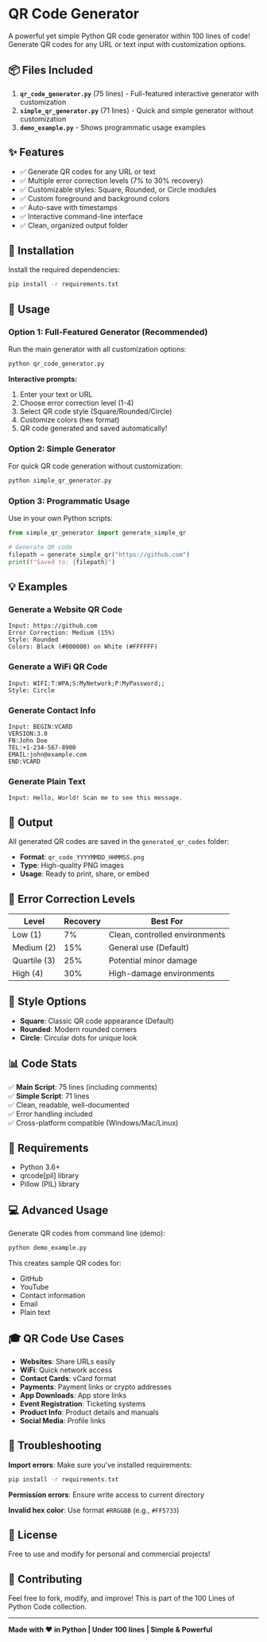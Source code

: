 # QR Code Generator

A powerful yet simple Python QR code generator within 100 lines of code! Generate QR codes for any URL or text input with customization options.

## 📦 Files Included

1. **`qr_code_generator.py`** (75 lines) - Full-featured interactive generator with customization
2. **`simple_qr_generator.py`** (71 lines) - Quick and simple generator without customization  
3. **`demo_example.py`** - Shows programmatic usage examples

## ✨ Features

- ✅ Generate QR codes for any URL or text
- ✅ Multiple error correction levels (7% to 30% recovery)
- ✅ Customizable styles: Square, Rounded, or Circle modules
- ✅ Custom foreground and background colors
- ✅ Auto-save with timestamps
- ✅ Interactive command-line interface
- ✅ Clean, organized output folder

## 🚀 Installation

Install the required dependencies:

```bash
pip install -r requirements.txt
```

## 📖 Usage

### Option 1: Full-Featured Generator (Recommended)

Run the main generator with all customization options:

```bash
python qr_code_generator.py
```

**Interactive prompts:**
1. Enter your text or URL
2. Choose error correction level (1-4)
3. Select QR code style (Square/Rounded/Circle)
4. Customize colors (hex format)
5. QR code generated and saved automatically!

### Option 2: Simple Generator

For quick QR code generation without customization:

```bash
python simple_qr_generator.py
```

### Option 3: Programmatic Usage

Use in your own Python scripts:

```python
from simple_qr_generator import generate_simple_qr

# Generate QR code
filepath = generate_simple_qr("https://github.com")
print(f"Saved to: {filepath}")
```

## 💡 Examples

### Generate a Website QR Code
```
Input: https://github.com
Error Correction: Medium (15%)
Style: Rounded
Colors: Black (#000000) on White (#FFFFFF)
```

### Generate a WiFi QR Code
```
Input: WIFI:T:WPA;S:MyNetwork;P:MyPassword;;
Style: Circle
```

### Generate Contact Info
```
Input: BEGIN:VCARD
VERSION:3.0
FN:John Doe
TEL:+1-234-567-8900
EMAIL:john@example.com
END:VCARD
```

### Generate Plain Text
```
Input: Hello, World! Scan me to see this message.
```

## 📁 Output

All generated QR codes are saved in the `generated_qr_codes` folder:
- **Format**: `qr_code_YYYYMMDD_HHMMSS.png`
- **Type**: High-quality PNG images
- **Usage**: Ready to print, share, or embed

## 🎯 Error Correction Levels

| Level | Recovery | Best For |
|-------|----------|----------|
| Low (1) | 7% | Clean, controlled environments |
| Medium (2) | 15% | General use (Default) |
| Quartile (3) | 25% | Potential minor damage |
| High (4) | 30% | High-damage environments |

## 🎨 Style Options

- **Square**: Classic QR code appearance (Default)
- **Rounded**: Modern rounded corners
- **Circle**: Circular dots for unique look

## 📊 Code Stats

✅ **Main Script**: 75 lines (including comments)  
✅ **Simple Script**: 71 lines  
✅ Clean, readable, well-documented  
✅ Error handling included  
✅ Cross-platform compatible (Windows/Mac/Linux)

## 🔧 Requirements

- Python 3.6+
- qrcode[pil] library
- Pillow (PIL) library

## 💻 Advanced Usage

Generate QR codes from command line (demo):

```bash
python demo_example.py
```

This creates sample QR codes for:
- GitHub
- YouTube  
- Contact information
- Email
- Plain text

## 🎓 QR Code Use Cases

- **Websites**: Share URLs easily
- **WiFi**: Quick network access
- **Contact Cards**: vCard format
- **Payments**: Payment links or crypto addresses
- **App Downloads**: App store links
- **Event Registration**: Ticketing systems
- **Product Info**: Product details and manuals
- **Social Media**: Profile links

## 🐛 Troubleshooting

**Import errors**: Make sure you've installed requirements:
```bash
pip install -r requirements.txt
```

**Permission errors**: Ensure write access to current directory

**Invalid hex color**: Use format `#RRGGBB` (e.g., `#FF5733`)

## 📝 License

Free to use and modify for personal and commercial projects!

## 🤝 Contributing

Feel free to fork, modify, and improve! This is part of the 100 Lines of Python Code collection.

---

**Made with ❤️ in Python | Under 100 lines | Simple & Powerful**
